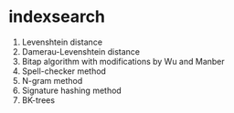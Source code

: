 # indexsearch

1. Levenshtein distance
2. Damerau-Levenshtein distance
3. Bitap algorithm with modifications by Wu and Manber
4. Spell-checker method
5. N-gram method
6. Signature hashing method
7. BK-trees
